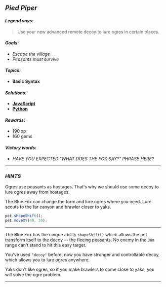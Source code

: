 ## _Pied Piper_

#### _Legend says:_
> Use your new advanced remote decoy to lure ogres in certain places.

#### _Goals:_
+ _Escape the village_
+ _Peasants must survive_

#### _Topics:_
+ **Basic Syntax**

#### _Solutions:_
+ **[JavaScript](sacretGrove.js)**
+ **[Python](sacred_grove.py)**

#### _Rewards:_
+ 190 xp
+ 160 gems

#### _Victory words:_
+ _HAVE YOU EXPECTED "WHAT DOES THE FOX SAY?" PHRASE HERE?_

___

### _HINTS_

Ogres use peasants as hostages. That's why we should use some decoy to lure ogres away from hostages.

The Blue Fox can change the form and lure ogres where you need. Lure scouts to the far canyon and brawler closer to yaks.

```javascript
pet.shapeShift();
pet.moveXY(40, 30);
```

___

The Blue Fox has the unique ability `shapeShift()` which allows the pet transform itself to the decoy -- the fleeing peasants. No enemy in the `30m` range can't stand to hit this easy target.

You've used `"decoy"` before, now you have stronger and controllable decoy, which allows you to lure ogres anywhere.

Yaks don't like ogres, so if you make brawlers to come close to yaks, you will solve the ogre problem.

___
